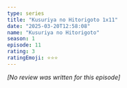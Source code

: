 ```yaml
---
type: series
title: "Kusuriya no Hitorigoto 1x11"
date: "2025-03-20T12:58:08"
name: "Kusuriya no Hitorigoto"
season: 1
episode: 11
rating: 3
ratingEmoji: ⭐️⭐️⭐️
---
```


*[No review was written for this episode]*
